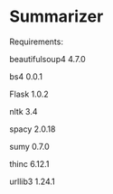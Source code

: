 # Summarizer
Requirements:

beautifulsoup4                        4.7.0

bs4                                   0.0.1

Flask                                 1.0.2

nltk                                  3.4

spacy                                 2.0.18

sumy                                  0.7.0

thinc                                 6.12.1

urllib3                               1.24.1 
